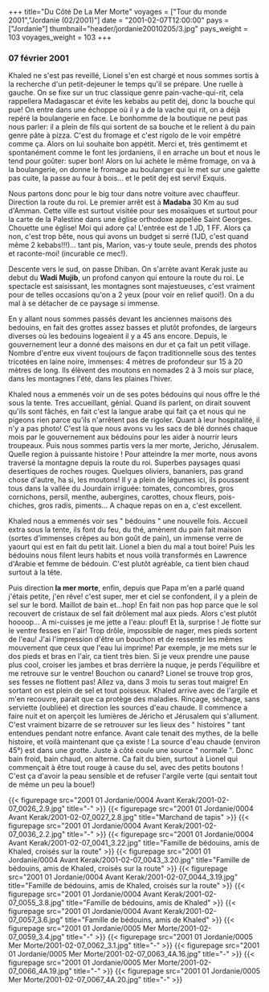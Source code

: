 +++
title="Du Côté De La Mer Morte"
voyages = ["Tour du monde 2001","Jordanie (02/2001)"]
date = "2001-02-07T12:00:00"
pays = ["Jordanie"]
thumbnail="header/jordanie20010205/3.jpg"
pays_weight = 103
voyages_weight = 103
+++
### 07 février 2001

Khaled ne s'est pas reveillé, Lionel s'en est chargé et nous
sommes sortis à la recherche d'un petit-dejeuner le temps
qu'il se prépare. Une ruelle à gauche. On se fixe sur un truc
classique genre pain-vache-qui-rit, cela rappellera Madagascar
et évite les kebabs au petit dej, donc la bouche qui pue!
On entre dans une échoppe où il y a de la vache qui rit, on
a déjà repéré la boulangerie en face. Le bonhomme de la boutique
ne peut pas nous parler: il a plein de fils qui sortent de
sa bouche et le relient à du pain genre pâte à pizza. C'est
du fromage et c'est rigolo de le voir empêtré comme ça. Alors
on lui souhaite bon appétit. Merci et, très gentimemt et spontanément
comme le font les jordaniens, il en arrache un bout et nous
le tend pour goûter: super bon! Alors on lui achète le même
fromage, on va à la boulangerie, on donne le fromage au boulanger
qui le met sur une galette pas cuite, la passe au four à bois...
et le petit dej est servi! Exquis.

Nous partons donc pour le big tour dans notre voiture avec
chauffeur. Direction la route du roi. Le premier arrêt est
à <b>Madaba</b> 30 Km au sud d'Amman. Cette ville est surtout
visitée pour ses mosaïques et surtout pour la carte de la
Palestine dans une église orthodoxe appelée Saint Georges.
Chouette une église! Moi qui adore ça! L'entrée est de 1 JD,
1 FF. Alors ça non, c'est trop bête, nous qui avons un budget
si serré (1JD, c'est quand même 2 kebabs!!!)... tant pis,
Marion, vas-y toute seule, prends des photos et raconte-moi!
(incurable ce mec!). 

Descente vers le sud, on passe Dhiban. On s'arrête avant
Kerak juste au debut du <b>Wadi Mujib</b>, un profond canyon
qui entoure la route du roi. Le spectacle est saisissant,
les montagnes sont majestueuses, c'est vraiment pour de telles
occasions qu'on a 2 yeux (pour voir en relief quoi!). On a
du mal à se détacher de ce paysage si immense. 

En y allant nous sommes passés devant les anciennes maisons
des bedouins, en fait des grottes assez basses et plutôt profondes,
de largeurs diverses où les bedouins logeaient il y a 45 ans
encore. Depuis, le gouvernement leur a donné des maisons en
dur et ça fait un petit village. Nombre d'entre eux vivent
toujours de façon traditionnelle sous des tentes tricotées
en laine noire, immenses: 4 mètres de profondeur sur 15 à
20 mètres de long. Ils élèvent des moutons en nomades 2 à
3 mois sur place, dans les montagnes l'été, dans les plaines
l'hiver. 

Khaled nous a emmenés voir un de ses potes bédouins qui nous
offre le thé sous la tente. Tres accueillant, génial. Quand
ils parlent, on dirait souvent qu'ils sont fâchés, en fait
c'est la langue arabe qui fait ça et nous qui ne pigeons rien
parce qu'ils n'arrêtent pas de rigoler. Quant à leur hospitalité,
il n'y a pas photo! C'est là que nous avons vu les sacs de
blé donnés chaque mois par le gouvernement aux bédouins pour
les aider à nourrir leurs troupeaux. Puis nous sommes partis
vers la mer morte, Jericho, Jérusalem. Quelle region à puissante
histoire ! Pour atteindre la mer morte, nous avons traversé
la montagne depuis la route du roi. Superbes paysages quasi
desertiques de roches rouges. Quelques oliviers, bananiers,
pas grand chose d'autre, ha si, les moutons! Il y a plein
de légumes ici, ils poussent tous dans la vallée du Jourdain
irriguée: tomates, concombres, gros cornichons, persil, menthe,
aubergines, carottes, choux fleurs, pois-chiches, gros radis,
piments... A chaque repas on en a, c'est excellent. 

Khaled nous a emmenés voir ses " bédouins " une nouvelle
fois. Accueil extra sous la tente, ils font du feu, du thé,
amènent du pain fait maison (sortes d'immenses crêpes au bon
goût de pain), un immense verre de yaourt qui est en fait
du petit lait. Lionel a bien du mal a tout boire! Puis les
bédouins nous filent leurs habits et nous voilà transformés
en Lawrence d'Arabie et femme de bédouin. C'est plutôt agréable,
ca tient bien chaud surtout à la tête.

Puis direction<b> la mer morte</b>, enfin, depuis que Papa
m'en a parlé quand j'étais petite, j'en rêve! c'est super,
mer et ciel se confondent, il y a plein de sel sur le bord.
Maillot de bain et...hop! En fait non pas hop parce que le
sol recouvert de cristaux de sel fait drôlement mal aux pieds.
Alors c'est plutôt hoooop... A mi-cuisses je me jette a l'eau:
plouf! Et là, surprise ! Je flotte sur le ventre fesses en
l'air! Trop drôle, impossible de nager, mes pieds sortent
de l'eau! J'ai l'impression d'être un bouchon et de ressentir
les mêmes mouvement que ceux que l'eau lui imprime! Par exemple,
je me mets sur le dos pieds et bras en l'air, ca tient très
bien. Si je veux prendre une pause plus cool, croiser les
jambes et bras derrière la nuque, je perds l'équilibre et
me retrouve sur le ventre! Bouchon ou canard? Lionel se trouve
trop gros, ses fesses ne flottent pas! Allez va, dans 3 mois
tu seras tout maigre! En sortant on est plein de sel et tout
poisseux. Khaled arrive avec de l'argile et m'en recouvre,
parait que ca protège des maladies. Rinçage, séchage, sans
serviette (oubliée) et direction les sources d'eau chaude.
Il commence a faire nuit et on aperçoit les lumières de Jéricho
et Jérusalem qui s'allument. C'est vraiment bizarre de se
retrouver sur les lieux des " histoires " tant entendues pendant
notre enfance. Avant cale tenait des mythes, de la belle histoire,
et voilà maintenant que ça existe ! La source d'eau chaude
(environ 45°) est dans une grotte. Juste à côté coule une
source " normale ". Donc bain froid, bain chaud, on alterne.
Ca fait du bien, surtout à Lionel qui commençait à être tout
rouge à cause du sel, avec des petits boutons ! C'est ça d'avoir
la peau sensible et de refuser l'argile verte (qui sentait
tout de même un peu la boue!) 


<div id="TOTO">{{< figurepage src="2001 01 Jordanie/0004 Avant Kerak/2001-02-07_0026_2.9.jpg" title="-"  >}}
{{< figurepage src="2001 01 Jordanie/0004 Avant Kerak/2001-02-07_0027_2.8.jpg" title="Marchand de tapis"  >}}
{{< figurepage src="2001 01 Jordanie/0004 Avant Kerak/2001-02-07_0036_2.2.jpg" title="-"  >}}
{{< figurepage src="2001 01 Jordanie/0004 Avant Kerak/2001-02-07_0041_3.22.jpg" title="Famille de bédouins, amis de Khaled, croisés sur la route"  >}}
{{< figurepage src="2001 01 Jordanie/0004 Avant Kerak/2001-02-07_0043_3.20.jpg" title="Famille de bédouins, amis de Khaled, croisés sur la route"  >}}
{{< figurepage src="2001 01 Jordanie/0004 Avant Kerak/2001-02-07_0044_3.19.jpg" title="Famille de bédouins, amis de Khaled, croisés sur la route"  >}}
{{< figurepage src="2001 01 Jordanie/0004 Avant Kerak/2001-02-07_0055_3.8.jpg" title="Famille de bédouins, amis de Khaled"  >}}
{{< figurepage src="2001 01 Jordanie/0004 Avant Kerak/2001-02-07_0057_3.6.jpg" title="Famille de bédouins, amis de Khaled"  >}}
{{< figurepage src="2001 01 Jordanie/0005 Mer Morte/2001-02-07_0059_3.4.jpg" title="-"  >}}
{{< figurepage src="2001 01 Jordanie/0005 Mer Morte/2001-02-07_0062_3.1.jpg" title="-"  >}}
{{< figurepage src="2001 01 Jordanie/0005 Mer Morte/2001-02-07_0063_4A.16.jpg" title="-"  >}}
{{< figurepage src="2001 01 Jordanie/0005 Mer Morte/2001-02-07_0066_4A.19.jpg" title="-"  >}}
{{< figurepage src="2001 01 Jordanie/0005 Mer Morte/2001-02-07_0067_4A.20.jpg" title="-"  >}}
</DIV>

